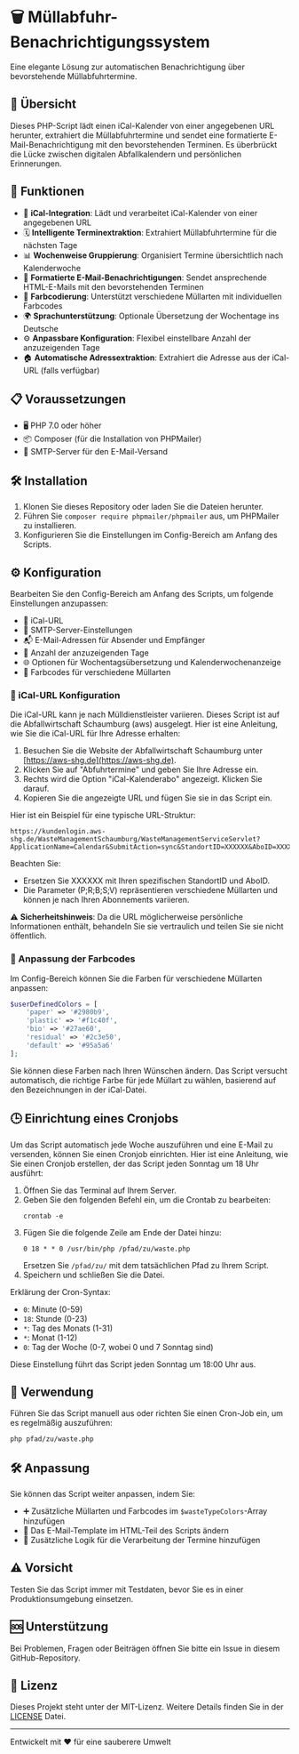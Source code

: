 # 🗑️ Müllabfuhr-Benachrichtigungssystem

Eine elegante Lösung zur automatischen Benachrichtigung über bevorstehende Müllabfuhrtermine.


## 🌟 Übersicht

Dieses PHP-Script lädt einen iCal-Kalender von einer angegebenen URL herunter, extrahiert die Müllabfuhrtermine und sendet eine formatierte E-Mail-Benachrichtigung mit den bevorstehenden Terminen. Es überbrückt die Lücke zwischen digitalen Abfallkalendern und persönlichen Erinnerungen.


## 🚀 Funktionen

- 📅 **iCal-Integration**: Lädt und verarbeitet iCal-Kalender von einer angegebenen URL
- 🗓️ **Intelligente Terminextraktion**: Extrahiert Müllabfuhrtermine für die nächsten Tage
- 📊 **Wochenweise Gruppierung**: Organisiert Termine übersichtlich nach Kalenderwoche
- 📧 **Formatierte E-Mail-Benachrichtigungen**: Sendet ansprechende HTML-E-Mails mit den bevorstehenden Terminen
- 🎨 **Farbcodierung**: Unterstützt verschiedene Müllarten mit individuellen Farbcodes
- 🌍 **Sprachunterstützung**: Optionale Übersetzung der Wochentage ins Deutsche
- ⚙️ **Anpassbare Konfiguration**: Flexibel einstellbare Anzahl der anzuzeigenden Tage
- 🏠 **Automatische Adressextraktion**: Extrahiert die Adresse aus der iCal-URL (falls verfügbar)


## 📋 Voraussetzungen

- 🖥️ PHP 7.0 oder höher
- 📦 Composer (für die Installation von PHPMailer)
- 📨 SMTP-Server für den E-Mail-Versand


## 🛠️ Installation

1. Klonen Sie dieses Repository oder laden Sie die Dateien herunter.
2. Führen Sie `composer require phpmailer/phpmailer` aus, um PHPMailer zu installieren.
3. Konfigurieren Sie die Einstellungen im Config-Bereich am Anfang des Scripts.


## ⚙️ Konfiguration

Bearbeiten Sie den Config-Bereich am Anfang des Scripts, um folgende Einstellungen anzupassen:

- 🔗 iCal-URL
- 📧 SMTP-Server-Einstellungen
- 📬 E-Mail-Adressen für Absender und Empfänger
- 🔢 Anzahl der anzuzeigenden Tage
- 🌐 Optionen für Wochentagsübersetzung und Kalenderwochenanzeige
- 🎨 Farbcodes für verschiedene Müllarten


### 🔗 iCal-URL Konfiguration

Die iCal-URL kann je nach Mülldienstleister variieren. Dieses Script ist auf die Abfallwirtschaft Schaumburg (aws) ausgelegt. Hier ist eine Anleitung, wie Sie die iCal-URL für Ihre Adresse erhalten:

1. Besuchen Sie die Website der Abfallwirtschaft Schaumburg unter [https://aws-shg.de](https://aws-shg.de).
2. Klicken Sie auf "Abfuhrtermine" und geben Sie Ihre Adresse ein.
3. Rechts wird die Option "iCal-Kalenderabo" angezeigt. Klicken Sie darauf.
4. Kopieren Sie die angezeigte URL und fügen Sie sie in das Script ein.

Hier ist ein Beispiel für eine typische URL-Struktur:

```
https://kundenlogin.aws-shg.de/WasteManagementSchaumburg/WasteManagementServiceServlet?ApplicationName=Calendar&SubmitAction=sync&StandortID=XXXXXX&AboID=XXXXXX&Fra=P;R;B;S;V
```

Beachten Sie:
- Ersetzen Sie XXXXXX mit Ihren spezifischen StandortID und AboID.
- Die Parameter (P;R;B;S;V) repräsentieren verschiedene Müllarten und können je nach Ihren Abonnements variieren.

⚠️ **Sicherheitshinweis**: Da die URL möglicherweise persönliche Informationen enthält, behandeln Sie sie vertraulich und teilen Sie sie nicht öffentlich.


### 🎨 Anpassung der Farbcodes

Im Config-Bereich können Sie die Farben für verschiedene Müllarten anpassen:

```php
$userDefinedColors = [
    'paper' => '#2980b9',
    'plastic' => '#f1c40f',
    'bio' => '#27ae60',
    'residual' => '#2c3e50',
    'default' => '#95a5a6'
];
```

Sie können diese Farben nach Ihren Wünschen ändern. Das Script versucht automatisch, die richtige Farbe für jede Müllart zu wählen, basierend auf den Bezeichnungen in der iCal-Datei.


## 🕒 Einrichtung eines Cronjobs

Um das Script automatisch jede Woche auszuführen und eine E-Mail zu versenden, können Sie einen Cronjob einrichten. Hier ist eine Anleitung, wie Sie einen Cronjob erstellen, der das Script jeden Sonntag um 18 Uhr ausführt:

1. Öffnen Sie das Terminal auf Ihrem Server.
2. Geben Sie den folgenden Befehl ein, um die Crontab zu bearbeiten:
   ```
   crontab -e
   ```
3. Fügen Sie die folgende Zeile am Ende der Datei hinzu:
   ```
   0 18 * * 0 /usr/bin/php /pfad/zu/waste.php
   ```
   Ersetzen Sie `/pfad/zu/` mit dem tatsächlichen Pfad zu Ihrem Script.
4. Speichern und schließen Sie die Datei.

Erklärung der Cron-Syntax:
- `0`: Minute (0-59)
- `18`: Stunde (0-23)
- `*`: Tag des Monats (1-31)
- `*`: Monat (1-12)
- `0`: Tag der Woche (0-7, wobei 0 und 7 Sonntag sind)

Diese Einstellung führt das Script jeden Sonntag um 18:00 Uhr aus.


## 🚀 Verwendung

Führen Sie das Script manuell aus oder richten Sie einen Cron-Job ein, um es regelmäßig auszuführen:

```bash
php pfad/zu/waste.php
```

## 🛠️ Anpassung

Sie können das Script weiter anpassen, indem Sie:

- ➕ Zusätzliche Müllarten und Farbcodes im `$wasteTypeColors`-Array hinzufügen
- 🎨 Das E-Mail-Template im HTML-Teil des Scripts ändern
- 🧠 Zusätzliche Logik für die Verarbeitung der Termine hinzufügen


## ⚠️ Vorsicht

Testen Sie das Script immer mit Testdaten, bevor Sie es in einer Produktionsumgebung einsetzen.


## 🆘 Unterstützung

Bei Problemen, Fragen oder Beiträgen öffnen Sie bitte ein Issue in diesem GitHub-Repository.


## 📄 Lizenz

Dieses Projekt steht unter der MIT-Lizenz. Weitere Details finden Sie in der [LICENSE](LICENSE) Datei.

---

Entwickelt mit ❤️ für eine sauberere Umwelt